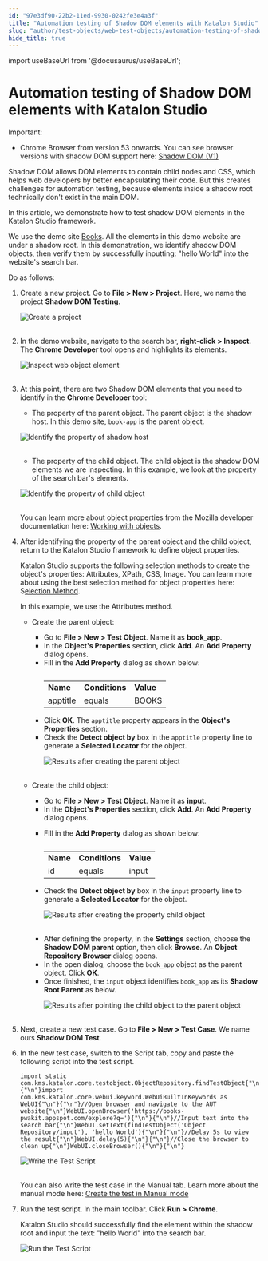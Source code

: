 ```yaml
---
id: "97e3df90-22b2-11ed-9930-0242fe3e4a3f"
title: "Automation testing of Shadow DOM elements with Katalon Studio"
slug: "author/test-objects/web-test-objects/automation-testing-of-shadow-dom-elements-with-katalon-studio"
hide_title: true
---
```

import useBaseUrl from '@docusaurus/useBaseUrl';


# <a id="id" class="anchor_top_offset"/><a id="ariaid-title1" class="anchor_top_offset"/>Automation testing of Shadow DOM elements with Katalon Studio

<div xmlns="http://www.w3.org/1999/xhtml" className="note important note_important"><span className="note__title">Important:</span> 
  <ul className="ul"><li className="li">Chrome Browser from version 53 onwards. You can see browser versions with shadow DOM support here: <a className="xref j-external-link" href="https://caniuse.com/shadowdomv1" target="_blank">Shadow DOM (V1)</a>
    </li></ul>
</div>
<p xmlns="http://www.w3.org/1999/xhtml" className="p">Shadow DOM allows DOM elements to contain child nodes and CSS, which helps web developers by better encapsulating their code. But this creates challenges for automation testing, because elements inside a shadow root technically don't exist in the main DOM.</p> 
<p xmlns="http://www.w3.org/1999/xhtml" className="p">In this article, we demonstrate how to test shadow DOM elements in the Katalon Studio framework.</p> 
<p xmlns="http://www.w3.org/1999/xhtml" className="p">We use the demo site <a className="xref j-external-link" href="https://books-pwakit.appspot.com/explore?q=" target="_blank">Books</a>. All the elements in this demo website are under a shadow root. In this demonstration, we identify shadow DOM objects, then verify them by successfully inputting: "hello World" into the website's search bar.</p> 
<p xmlns="http://www.w3.org/1999/xhtml" className="p">Do as follows:</p> 
<ol xmlns="http://www.w3.org/1999/xhtml" className="ol"><li className="li">     <p className="p">Create a new project. Go to <strong className="ph b">File &gt; New &gt; Project</strong>. Here, we name the project <strong className="ph b">Shadow DOM Testing</strong>.</p>     <p className="p"> <img className="image" src={useBaseUrl("https://github.com/katalon-studio/docs-images/raw/339de0f5ad5bce4f4dc1d8d7ef8f0ea6b5d0780a/katalon-studio/tutorials/shadow_dom_elements_testing/Katalon-DOM-testing.png")} width={500} alt="Create a project" /><br /><br />     </p>   </li><li className="li">     <p className="p">In the demo website, navigate to the search bar, <strong className="ph b">right-click &gt; Inspect</strong>. The <strong className="ph b">Chrome Developer</strong> tool opens and highlights its elements.</p>     <p className="p"> <img className="image" src={useBaseUrl("https://github.com/katalon-studio/docs-images/raw/master/katalon-studio/tutorials/shadow_dom_elements_testing/KS-DOM-Inspect-web-object%20element%20.png")} width={650} alt="Inspect web object element" /><br /><br />     </p>   </li><li className="li">     <p className="p">At this point, there are two Shadow DOM elements that you need to identify in the <strong className="ph b">Chrome Developer</strong> tool:</p>     <ul className="ul"><li className="li">The property of the parent object. The parent object is the shadow host. In this demo site, <code className="ph codeph">book-app</code> is the parent object.</li></ul>     <p className="p"> <img className="image" src={useBaseUrl("https://github.com/katalon-studio/docs-images/raw/59a8792abbe002830ddd808284c7a51a43fb5acb/katalon-studio/tutorials/shadow_dom_elements_testing/KS-DOM-Property-of-shadow-host.png")} width={650} alt="Identify the property of shadow host" /><br /><br />     </p>     <ul className="ul"><li className="li">The property of the child object. The child object is the shadow DOM elements we are inspecting. In this example, we look at the property of the search bar's elements.</li></ul>     <p className="p"> <img className="image" src={useBaseUrl("https://github.com/katalon-studio/docs-images/raw/master/katalon-studio/tutorials/shadow_dom_elements_testing/KS-DOM-Property-of-shadow-DOM-elements.png")} width={650} alt="Identify the property of child object" /><br /><br />     </p>     <p className="p">You can learn more about object properties from the Mozilla developer documentation here: <a className="xref j-external-link" href="https://developer.mozilla.org/en-US/docs/Web/JavaScript/Guide/Working_with_Objects" target="_blank">Working with objects</a>.</p>   </li><li className="li">     <p className="p">After identifying the property of the parent object and the child object, return to the Katalon Studio framework to define object properties.</p>     <p className="p">Katalon Studio supports the following selection methods to create the object's properties: Attributes, XPath, CSS, Image. You can learn more about using the best selection method for object properties here: S<a className="xref" href="/docs/author/test-objects/web-test-objects/selection-methods-for-web-tests-in-katalon-studio#id_1">election Method</a>.</p>     <p className="p">In this example, we use the Attributes method. </p>     <div className="p">       <ul className="ul"><li className="li">           <p className="p">Create the parent object:</p>           <ul className="ul"><li className="li">Go to <strong className="ph b">File &gt; New &gt; Test Object</strong>. Name it as <strong className="ph b">book_app</strong>.</li><li className="li">In the <strong className="ph b">Object's Properties</strong> section, click <strong className="ph b">Add</strong>. An <strong className="ph b">Add Property</strong> dialog opens.</li><li className="li">Fill in the <strong className="ph b">Add Property</strong> dialog as shown below: <table className="table"><caption /><tbody className="tbody"><tr className><td className="entry"> <strong className="ph b">Name</strong>                     </td><td className="entry"> <strong className="ph b">Conditions</strong>                     </td><td className="entry"> <strong className="ph b">Value</strong>                     </td></tr><tr className><td className="entry">apptitle</td><td className="entry">equals</td><td className="entry">BOOKS</td></tr></tbody></table>             </li><li className="li">Click <strong className="ph b">OK</strong>. The <code className="ph codeph">apptitle</code> property appears in the <strong className="ph b">Object's Properties</strong> section.</li><li className="li">Check the <strong className="ph b">Detect object by</strong> box in the <code className="ph codeph">apptitle</code> property line to generate a <strong className="ph b">Selected Locator</strong> for the object. <p className="p"> <img className="image" src={useBaseUrl("https://github.com/katalon-studio/docs-images/raw/master/katalon-studio/tutorials/shadow_dom_elements_testing/KS-DOM-Results-after-creating-the-parent-objects.png")} width={650} alt="Results after creating the parent object" /><br /><br />               </p></li></ul>         </li><li className="li">           <p className="p">Create the child object:</p>           <ul className="ul"><li className="li">Go to <strong className="ph b">File &gt; New &gt; Test Object</strong>. Name it as <strong className="ph b">input</strong>.</li><li className="li">In the <strong className="ph b">Object's Properties</strong> section, click <strong className="ph b">Add</strong>. An <strong className="ph b">Add Property</strong> dialog opens.</li><li className="li">               <p className="p">Fill in the <strong className="ph b">Add Property</strong> dialog as shown below:</p>               <table className="table"><caption /><tbody className="tbody"><tr className><td className="entry"> <strong className="ph b">Name</strong>                     </td><td className="entry"> <strong className="ph b">Conditions</strong>                     </td><td className="entry"> <strong className="ph b">Value</strong>                     </td></tr><tr className><td className="entry">id</td><td className="entry">equals</td><td className="entry">input</td></tr></tbody></table>             </li><li className="li">               <p className="p">Check the <strong className="ph b">Detect object by</strong> box in the <code className="ph codeph">input</code> property line to generate a <strong className="ph b">Selected Locator</strong> for the object.</p>               <p className="p"> <img className="image" src={useBaseUrl("https://github.com/katalon-studio/docs-images/raw/master/katalon-studio/tutorials/shadow_dom_elements_testing/KS-DOM-after-creating-the-property-of-child-object.png")} width={650} alt="Results after creating the property child object" /><br /><br />               </p>             </li></ul>           <ul className="ul"><li className="li">After defining the property, in the <strong className="ph b">Settings</strong> section, choose the <strong className="ph b">Shadow DOM parent</strong> option, then click <strong className="ph b">Browse</strong>. An <strong className="ph b">Object Repository Browser</strong> dialog opens.</li><li className="li">In the open dialog, choose the <code className="ph codeph">book_app</code> object as the parent object. Click <strong className="ph b">OK</strong>.</li><li className="li">Once finished, the <code className="ph codeph">input</code> object identifies <code className="ph codeph">book_app</code> as its <strong className="ph b">Shadow Root Parent</strong> as below. <p className="p"> <img className="image" src={useBaseUrl("https://github.com/katalon-studio/docs-images/raw/master/katalon-studio/tutorials/shadow_dom_elements_testing/KS-DOM-after-defining-parent-object-for-the-child-object.png")} width={650} alt="Results after pointing the child object to the parent object" /><br /><br />               </p></li></ul>         </li></ul>     </div>   </li><li className="li">     <p className="p">Next, create a new test case. Go to <strong className="ph b">File &gt; New &gt; Test Case</strong>. We name ours <strong className="ph b">Shadow DOM Test</strong>.</p>   </li><li className="li">     <p className="p">In the new test case, switch to the Script tab, copy and paste the following script into the test script.</p>     <pre className="pre codeblock"><code>import static com.kms.katalon.core.testobject.ObjectRepository.findTestObject{"\n"}{"\n"}import com.kms.katalon.core.webui.keyword.WebUiBuiltInKeywords as WebUI{"\n"}{"\n"}//Open browser and navigate to the AUT website{"\n"}WebUI.openBrowser('https://books-pwakit.appspot.com/explore?q='){"\n"}{"\n"}//Input text into the search bar{"\n"}WebUI.setText(findTestObject('Object Repository/input'), 'hello World'){"\n"}{"\n"}//Delay 5s to view the result{"\n"}WebUI.delay(5){"\n"}{"\n"}//Close the browser to clean up{"\n"}WebUI.closeBrowser(){"\n"}{"\n"}</code></pre>     <p className="p"> <img className="image" src={useBaseUrl("https://github.com/katalon-studio/docs-images/raw/master/katalon-studio/tutorials/shadow_dom_elements_testing/KS-DOM-final-test-script.png")} width={500} alt="Write the Test Script" /><br /><br />     </p>     <p className="p">You can also write the test case in the Manual tab. Learn more about the manual mode here: <a className="xref" href="/docs/author/create-test-cases/generate-test-steps-in-katalon-studio-manual-view">Create the test in Manual mode</a>     </p>   </li><li className="li">     <p className="p">Run the test script. In the main toolbar. Click <strong className="ph b">Run &gt; Chrome</strong>.</p>     <p className="p">Katalon Studio should successfully find the element within the shadow root and input the text: "hello World" into the search bar.</p>     <p className="p"> <img className="image" src={useBaseUrl("https://github.com/katalon-studio/docs-images/raw/master/katalon-studio/tutorials/shadow_dom_elements_testing/KS-DOM-final-results-after-running-the-test.png")} width={650} alt="Run the Test Script" /><br /><br />     </p>   </li></ol> 
